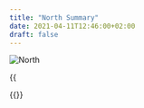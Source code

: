 ```yaml
---
title: "North Summary"
date: 2021-04-11T12:46:00+02:00
draft: false
---
```


![North](/images/northsummary/north.jpg?height=35pc)

{{<audio src="northsummary.fr.mp3">}}

{{<readfile file="/articles/northsummary.fr.md" markdown="true">}}

